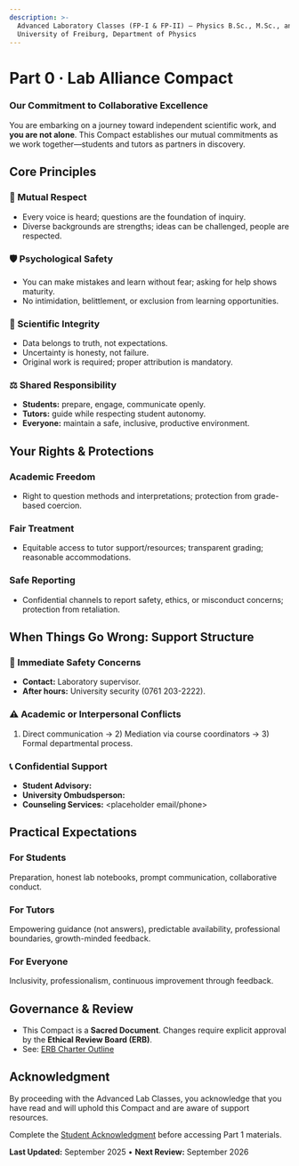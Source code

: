 ```yaml
---
description: >-
  Advanced Laboratory Classes (FP-I & FP-II) — Physics B.Sc., M.Sc., and M.Ed. —
  University of Freiburg, Department of Physics
---
```


# Part 0 · Lab Alliance Compact

### Our Commitment to Collaborative Excellence

You are embarking on a journey toward independent scientific work, and **you are not alone**. This Compact establishes our mutual commitments as we work together—students and tutors as partners in discovery.

## Core Principles

### 🤝 Mutual Respect

* Every voice is heard; questions are the foundation of inquiry.
* Diverse backgrounds are strengths; ideas can be challenged, people are respected.

### 🛡️ Psychological Safety

* You can make mistakes and learn without fear; asking for help shows maturity.
* No intimidation, belittlement, or exclusion from learning opportunities.

### 🔬 Scientific Integrity

* Data belongs to truth, not expectations.
* Uncertainty is honesty, not failure.
* Original work is required; proper attribution is mandatory.

### ⚖️ Shared Responsibility

* **Students:** prepare, engage, communicate openly.
* **Tutors:** guide while respecting student autonomy.
* **Everyone:** maintain a safe, inclusive, productive environment.

## Your Rights & Protections

### Academic Freedom

* Right to question methods and interpretations; protection from grade-based coercion.

### Fair Treatment

* Equitable access to tutor support/resources; transparent grading; reasonable accommodations.

### Safe Reporting

* Confidential channels to report safety, ethics, or misconduct concerns; protection from retaliation.

## When Things Go Wrong: Support Structure

### 🚨 Immediate Safety Concerns

* **Contact:** Laboratory supervisor.
* **After hours:** University security (0761 203-2222).

### ⚠️ Academic or Interpersonal Conflicts

1. Direct communication → 2) Mediation via course coordinators → 3) Formal departmental process.

### 📞 Confidential Support

* **Student Advisory:**
* **University Ombudsperson:**
* **Counseling Services:** \<placeholder email/phone>

## Practical Expectations

### For Students

Preparation, honest lab notebooks, prompt communication, collaborative conduct.

### For Tutors

Empowering guidance (not answers), predictable availability, professional boundaries, growth-minded feedback.

### For Everyone

Inclusivity, professionalism, continuous improvement through feedback.

## Governance & Review

* This Compact is a **Sacred Document**. Changes require explicit approval by the **Ethical Review Board (ERB)**.
* See: [ERB Charter Outline](../../governance/erb-charter-outline.md)

## Acknowledgment

By proceeding with the Advanced Lab Classes, you acknowledge that you have read and will uphold this Compact and are aware of support resources.

Complete the [Student Acknowledgment](ACKNOWLEDGMENT.md) before accessing Part 1 materials.

**Last Updated:** September 2025 • **Next Review:** September 2026
